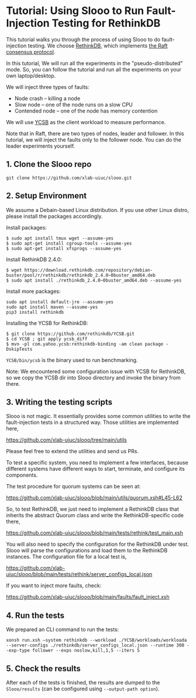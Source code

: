 # Tutorial: Using Slooo to Run Fault-Injection Testing for RethinkDB

This tutorial walks you through the process of using Slooo to do fault-injection testing. We choose [RethinkDB](https://rethinkdb.com/), 
which implements [the Raft consensus protocol](https://raft.github.io/).

In this tutorial, We will run all the experiments in the "pseudo-distributed" mode. So, you can follow the tutorial and run all the experiments on your own laptop/desktop.

We will inject three types of faults:
- Node crash – killing a node
- Slow node – one of the node runs on a slow CPU
- Contended node – one of the node has memory contention

We will use [YCSB](https://github.com/brianfrankcooper/YCSB) as the client workload to measure performance. 

Note that in Raft, there are two types of nodes, leader and follower. In this tutorial, we will inject the faults only to the follower node. You can do the leader experiments yourself.

## 1. Clone the Slooo repo

```
git clone https://github.com/xlab-uiuc/slooo.git
```

## 2. Setup Environment

We assume a Debain-based Linux distribution. If you use other Linux distro, please install the packages accordingly.

Install packages:
```
$ sudo apt install tmux wget --assume-yes
$ sudo apt-get install cgroup-tools --assume-yes
$ sudo apt-get install xfsprogs --assume-yes
```

Install RethinkDB 2.4.0:
```
$ wget https://download.rethinkdb.com/repository/debian-buster/pool/r/rethinkdb/rethinkdb_2.4.0~0buster_amd64.deb
$ sudo apt install ./rethinkdb_2.4.0~0buster_amd64.deb --assume-yes
```

Install more packages:
```
sudo apt install default-jre --assume-yes
sudo apt install maven --assume-yes
pip3 install rethinkdb
```

Installing the YCSB for RethinkDB:
```
$ git clone https://github.com/rethinkdb/YCSB.git
$ cd YCSB ; git apply ycsb_diff
$ mvn -pl com.yahoo.ycsb:rethinkdb-binding -am clean package -DskipTests
```
`YCSB/bin/ycsb` is the binary used to run benchmarking.

Note: We encountered some configuration issue with YCSB for RethinkDB, so we copy the YCSB dir into Slooo directory and invoke the binary from there.


## 3. Writing the testing scripts

Slooo is not magic. It essentially provides some common utilities to write the fault-injection tests in a structured way. Those utilities are implemented here,

https://github.com/xlab-uiuc/slooo/tree/main/utils

Please feel free to extend the utilities and send us PRs.

To test a specific system, you need to implement a few interfaces, because different systems have different ways to start, terminate, and configure its components. 

The test procedure for quorum systems can be seen at: 

https://github.com/xlab-uiuc/slooo/blob/main/utils/quorum.xsh#L45-L62

So, to test RethinkDB, we just need to implement a RethinkDB class that inherits the abstract Quorum class and write the RethinkDB-specific code there,

https://github.com/xlab-uiuc/slooo/blob/main/tests/rethink/test_main.xsh

You will also need to specify the configuration for the RethinkDB under test. Slooo will parse the configurations and load them to the RethinkDB instances. The configuration file for a local test is,

https://github.com/xlab-uiuc/slooo/blob/main/tests/rethink/server_configs_local.json


If you want to inject more faults, check:

https://github.com/xlab-uiuc/slooo/blob/main/faults/fault_inject.xsh


## 4. Run the tests

We prepared an CLI command to run the tests:
```
xonsh run.xsh –system rethinkdb --workload ./YCSB/workloads/workloada --server-configs ./rethinkdb/server_configs_local.json --runtime 300 --exp-type follower --exps noslow,kill,1,5 --iters 5
```

## 5. Check the results

After each of the tests is finished, the results are dumped to the `Slooo/results` (can be configured using `--output-path option`).
